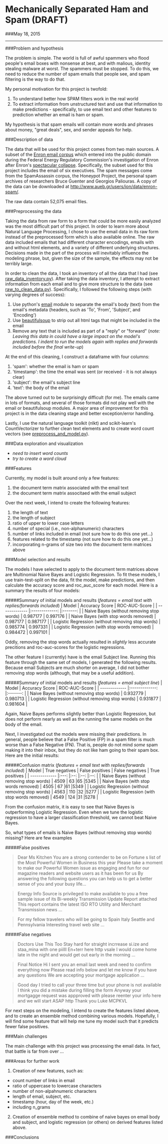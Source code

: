 # Mechanically Separated Ham and Spam (DRAFT)
###May 18, 2015

****

###Problem and hypothesis

The problem is simple. The world is full of awful spammers who flood people's email boxes with nonsense at best, and with malious, identity stealing malware at worst. The spammers must be stopped. To do this, we need to reduce the number of spam emails that people see, and spam filtering is the way to do that.

My personal motivation for this project is twofold:

1. To understand better how SPAM filters work in the real world
2. To extract information from unstructured text and use that information to make predictions - specifically, to use email text and other features to prediction whether an email is ham or spam.


My hypothesis is that spam emails will contain more words and phrases about money, "great deals", sex, and sender appeals for help.

###Description of data

The data that will be used for this project comes from two main sources. A subset of the [Enron email corpus](https://www.cs.cmu.edu/~./enron/) which entered into the public domain during the Federal Energy Regulatory Commission's investigation of Enron after Enron's [spectacular collapse](http://www.salon.com/2003/10/14/enron_22/). Specifically, the subset used for this project includes the email of six executives. The spam messages come from the SpamAssassin corpus, the Honeypot Project, the personal spam archives of researchers Bruce Guenter and Georgios Paliouras. A copy of the data can be downloaded at http://www.aueb.gr/users/ion/data/enron-spam/.

The raw data contain 52,075 email files.

###Preprocessing the data

Taking the data from raw form to a form that could be more easily analyzed was the most difficult part of this project. In order to learn more about Natural Language Processing, I chose to use the email data in its raw form instead of the preprocessed form which is also available online. The raw data included emails that had different character encodings, emails with and without html elements, and a variety of different underlying structures. Decisions made in the part of the process will inevitably influence the modeling phrase, but, given the size of the sample, the effects may not be terribly large.

In order to clean the data, I took an inventory of all the data that I had (see [ raw\_data\_inventory.py](https://github.com/jw-ml/dat5\_spam-filter/blob/master/code/raw\_data\_inventory.py)). After taking the data inventory, I attempt to extract information from each email and to give more structure to the data (see [raw\_to\_clean\_data.py](https://github.com/jw-ml/dat5_spam-filter/blob/master/code/raw_to_clean_data.py)). Specifically, I followed the following steps (with varying degrees of success):

1. Use python's [email](https://docs.python.org/2/library/email.html) module to separate the email's body (text) from the email's metadata (headers, such as 'To', 'From', 'Subject', and 'Encoding')
2. Use [beautifulsoup](http://www.crummy.com/software/BeautifulSoup/) to strip out all html tags that might be included in the email
3. Remove any text that is included as part of a "reply" or "forward" (_note: Leaving this data in could have a large impact on the model's predictions. I indent to run the models again with replies and forwards included before the final write-up_)

At the end of this cleaning, I construct a dataframe with four columns:
1. 'spam': whether the email is ham or spam
2. 'timestamp': the time the email was sent (or received - it is not always clear)
3. 'subject': the email's subject line
4. 'text': the body of the email

The above turned out to be surprisingly difficult (for me). The emails came in lots of formats, and several of those formats did not play well with the email or beautifulsoup modules. A major area of improvement for this project is in the data cleaning stage and better exception/error handling.

Lastly, I use the natural language toolkit (nlkt) and scikit-learn's CountVectorizer to further clean text elements and to create word count vectors (see [preprocess\_and\_model.py](https://github.com/jw-ml/dat5_spam-filter/blob/master/code/preprocess_and_model.py)).

###Data exploration and visualization

* _need to insert word counts_
* _try to create a word cloud_

###Features

Currently, my model is built around only a few features:
1. the document term matrix associated with the email text
2. the document term matrix associtaed with the email subject

Over the next week, I intend to create the following features:
1. the length of text
2. the length of subject
3. ratio of upper to lower case letters
4. number of special (i.e., non-alphanumeric) characters
5. number of links included in email (not sure how to do this one yet...)
6. features related to the timestamp (not sure how to do this one yet...)
7. incorporating n-grams of size two into the document term matrices above


###Model selection and results

The models I have selected to apply to the document term matrices above are Multinomial Naive Bayes and Logistic Regression. To fit these models, I use train-test-split on the data, fit the model, make predictions, and then calculate the accuracy score and roc_auc_score for each model. Here is a summary the results of four models:

#####Summary of initial models and results (_features = email text with replies/forwards included_)
| Model                                             | Accuracy Score | ROC-AUC-Score  |
| -------------                                     |:-------------: |:-------: |
| Naive Bayes (without removing stop words)         | 0.987177       | 0.997176 |
| Naive Bayes (with stop words removed)             | 0.987177       | 0.987177 |
| Logistic Regression (without removing stop words) | 0.985774       | 0.997331 |
| Logistic Regression (with stop words removed)     | 0.984472       | 0.997101 |

Oddly, removing the stop words actually resulted in _slightly_ less accurate precitions and roc-auc-scores for the logistic regressions. 

The other feature I (currently) have is the email Subject line. Running this feature through the same set of models, I generated the following results. Because email Subjects are much shorter on average, I did not bother removing stop words (although, that may be a useful addition).

#####Summary of initial models and results (_features = email subject line_)
| Model                                             | Accuracy Score | ROC-AUC-Score  |
| -------------                                     |:-------------: |:-------: |
| Naive Bayes (without removing stop words)         | 0.932779       | 0.980713 |
| Logistic Regression (without removing stop words) | 0.931877       | 0.981604 |

Again, Naive Bayes performs slightly better than Logistic Regression, but does not perform nearly as well as the running the same models on the body of the email.

Next, I investigated out the models were missing their predictions. In general, people believe that a False Positive (FP) in a spam filter is much worse than a False Negative (FN). That is, people do not mind _some_ spam making it into their inbox, but they do not like ham going to their spam box. Here are the initial results:

#####Confusion matrix (_features = email text with replies/forwards included_)
| Model                                             | True negatives | False positives | False negatives | True positives |
| -------------                                     |:---: |:--: |:--: |:--: |
| Naive Bayes (without removing stop words)         | 4509 | 63  |65   |5345 |
| Naive Bayes (with stop words removed)             | 4505 | 67  |61   |5349 |
| Logistic Regression (without removing stop words) | 4563 | 110 |32   |5277 |
| Logistic Regression (with stop words removed)     | 4549 | 124 |31   |5278 |

From the confusion matrix, it is easy to see that Naive Bayes is outperforming Logistic Regression. Even when we tune the logistic regression to have a larger classification threshold, we cannot beat Naive Bayes.

So, what types of emails is Naive Bayes (without removing stop words) missing? Here are few examples

#####False positives
> Dear Ms Kitchen You are a strong contender to be on Fortune s list of the Most Powerful Women in Business this year Please take a moment to make our Powerful Women issue as engaging and fun for our magazine readers and website users as it has been for us By answering the following questions you can help us to get a better sense of you and your busy life...

> Energy Info Source is privileged to make available to you a free sample issue of its Bi-weekly Transmission Update Report attached This report contains the latest ISO RTO Utility and Merchant Transmission news ...

> For my fellow travelers who will be going to Spain Italy Seattle and Pennsylvania Interesting travel web site ...

#####False negatives
> Doctors Use This Too Stay hard for straight incrrease si.ize and staa_mina with one piilll En+terr here http vsale I would come home late in the night and would get out early in the morning ...

> Final Notice Hi I sent you an email last week and need to confirm everything now Please read info below and let me know if you have any questions We are accepting your mortgage application ...

> Good day I tried to call your three time but your phone is not available I think you did a mistake during filling the form Anyway your mortgagge request was appproved with please reenter your info here and we will start ASAP http Thank you Luke MCPKVL 

For next steps on the modeling, I intend to create the features listed above, and to create an ensemble method combining various models. Hopefully, I will find some feature that will help me tune my model such that it predicts fewer false positives.


###Main challenges

The main challenge with this project was processing the email data. In fact, that battle is far from over ...

###Areas for further work

1. Creation of new features, such as:
  * count number of links in email
  * ratio of uppercase to lowercase characters
  * number of non-alpahnumeric characters
  * length of email, subject, etc.
  * timestamp (hour, day of the week, etc.)
  * including n_grams
2. Creation of ensemble method to combine of naive bayes on email body and subject, and logistic regression (or others) on derived features listed above.

###Conclusions
